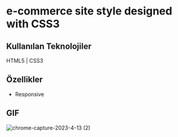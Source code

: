 
# e-commerce site style designed with CSS3


## Kullanılan Teknolojiler

HTML5 | CSS3 




  
## Özellikler

- Responsive






  
## GIF
![chrome-capture-2023-4-13 (2)](https://github.com/Halismelih1/E-Commerce-Layout-with-CSS3/assets/125564176/61476c93-a5f3-4b3d-82f4-5cf08ff03958)
